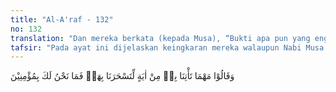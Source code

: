 ```yaml
---
title: "Al-A'raf - 132"
no: 132
translation: "Dan mereka berkata (kepada Musa), “Bukti apa pun yang engkau bawa kepada kami untuk menyihir kami, kami tidak akan beriman kepadamu.”"
tafsir: "Pada ayat ini dijelaskan keingkaran mereka walaupun Nabi Musa telah memberikan berbagai keterangan dan bukti yang jelas tentang kerasulannya. Mereka berkata kepada Nabi Musa: \"Bagaimana pun kamu telah mendatangkan berbagai keterangan itu, namun kami sekali-kali tidak akan beriman kepada kamu.\"\n\nSemua keterangan-keterangan yang telah dikemukakan Nabi Musa kepada mereka yang membuktikan kerasulannya, mereka anggap sebagai sihir untuk mempengaruhi mereka, agar meninggalkan agama nenek moyang mereka. Kemudian mereka menegaskan bahwa mereka sekali-kali tidak akan membenarkan semua keterangan dan bukti-bukti tersebut. Ini berarti bahwa mereka tidak akan menerima agama Allah yang disampaikan kepada Nabi Musa untuk mereka semuanya. Tetapi mereka tetap melakukan kezaliman terhadap Bani Israil dan Nabi Musa."
---
```


وَقَالُوْا مَهْمَا تَأْتِنَا بِهٖ مِنْ اٰيَةٍ لِّتَسْحَرَنَا بِهَاۙ فَمَا نَحْنُ لَكَ بِمُؤْمِنِيْنَ
